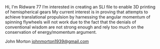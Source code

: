 Hi, I'm Ridware 77
I’m interested in creating an SLI file to enable 3D printing of hemispherical gears
My current interest is in proving that attempts to achieve translational propulsion by harnessing the angular momentum of spinning flywheels will not work due to the fact that the denials of conventional wisdom are not strong enough and rely too much on the conservation of energy/momentum argument.

John Morton johnmorton1939@gmail.com

